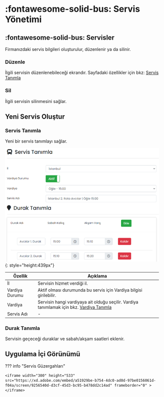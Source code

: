 # :fontawesome-solid-bus: Servis Yönetimi

## :fontawesome-solid-bus: Servisler

Firmanızdaki servis bilgileri oluşturulur, düzenlenir ya da silinir.

### Düzenle

İlgili servisin düzenlenebileceği ekrandır. Sayfadaki özellikler için bkz: [Servis Tanımla](#servis-tanimla)

### Sil

İlgili servisin silinmesini sağlar.

## Yeni Servis Oluştur

### <a name="servis-tanimla"></a>Servis Tanımla

Yeni bir servis tanımlayı sağlar.

![](./images/servisTanimla.png){: style="height:439px"}

| Özellik        | Açıklama                                                     |
| -------------- | ------------------------------------------------------------ |
| İl             | Servisin hizmet verdiği il.                                  |
| Vardiya Durumu | Aktif olması durumunda bu servis için Vardiya bilgisi girilebilir. |
| Vardiya        | Servisin hangi vardiyaya ait olduğu seçilir. Vardiya tanımlamak için bkz. [Vardiya Tanımla](/yardim/anasayfa/servis-yonetimi/vardiyalar/#vardiya-tanmla) |
| Servis Adı     | -                                                            |

### Durak Tanımla

Servisin geçeceği duraklar ve sabah/akşam saatleri eklenir.

## Uygulama İçi Görünümü

??? info "Servis Güzergahları"

    <iframe width="300" height="533" src="https://xd.adobe.com/embed/a51929be-b754-4dc0-ad0d-97be0156061d-f04a/screen/9256540d-d3cf-45d3-bc95-b478dd2c14ad" frameborder="0" ></iframe>